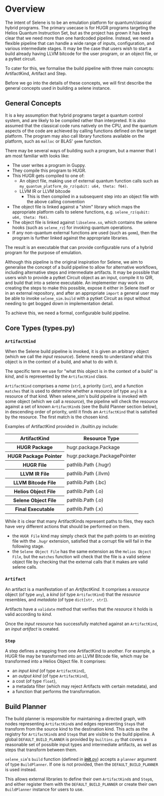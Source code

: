 # Overview

The intent of Selene is to be an emulation platform for quantum/classical hybrid programs.
The primary usecase is for HUGR programs targeting the Helios Quantum Instruction Set, but
as the project has grown it has been clear that we need more than one hardcoded pipeline.
Instead, we need a flexible pipeline that can handle a wide range of inputs, configuration,
and various intermediate stages. It may be the case that users wish to start a build already
having LLVM bitcode for the user program, or an object file, or a pytket circuit.

To cater for this, we formalise the build pipeline with three main concepts: ArtifactKind,
Artifact and Step.

Before we go into the details of these concepts, we will first describe the general
concepts used in building a selene instance.

## General Concepts

It is a key assumption that hybrid programs target a quantum control system, and are likely
to be compiled rather than interpreted. It is also assumed that the classical code runs
natively on the CPU, and the quantum aspects of the code are achieved by calling functions
defined on the target platform. The program may also call library functions available on
the platform, such as `malloc` or BLAS' `gemm` function.

There may be several ways of building such a program, but a manner that I am most familiar
with looks like:
- The user writes a program in Guppy.
- They compile this program to HUGR.
- This HUGR gets compiled to one of:
  - An object file, making use of external quantum function calls such as
    `my_quantum_platform_do_rz(qubit: u64, theta: f64)`.
  - LLVM IR or LLVM bitcode
    - This is then compiled in a subsequent step into an object file with the
      above calling convention
- The object file is linked against a "shim" library which maps the appropriate
  platform calls to selene functions, e.g. `selene_rz(qubit: u64, theta: f64)`.
- The object file is linked against `libselene.so`, which contains the selene hooks
  (such as `selene_rz`) for invoking quantum operations.
- If any non-quantum external functions are used (such as `gemm`), then the program
  is further linked against the appropriate libraries.

The result is an executable that can provide configurable runs of a hybrid program
for the purpose of emulation.

Although this pipeline is the original inspiration for Selene, we aim to generalise
the concept of a build pipeline to allow for alternative workflows, including alternative
steps and intermediate artifacts. It may be possible that users wish to provide a
pytket Circuit object as an input, compile it to QIR, and build that into a selene executable.
An implementer may work on creating the steps to make this possible, expose it either in
Selene itself or in an external repository, and after an appropriate `import` a general user
may be able to invoke `selene_sim.build` with a pytket Circuit as input without needing
to get bogged down in implementation detail.

To achieve this, we need a formal, configurable build pipeline.

## Core Types (types.py)

### `ArtifactKind`

When the Selene build pipeline is invoked, it is given an arbitrary object (which we call the
*input resource*). Selene needs to understand what this object is in the context of a build, and what
to do with it.

The specific term we use for "what this object is in the context of a build" is *kind*, and is
represented by the `ArtifactKind` class.

`ArtifactKind` comprises a *name* (`str`), a priority (`int`), and a function `matches` that is used to
determine whether a resource (of type `any`) is a resource of that kind. When selene_sim's build pipeline
is invoked with some object (which we call a *resource*), the pipeline will check the resource against
a set of known `ArtifactKind`s (see the Build Planner section below), in descending order of priority,
until it finds an `ArtifactKind` that is satisfied by the resource. The first match is the chosen kind.

Examples of ArtifactKind provided in ./builtin.py include:
<table>
<thead>
    <tr><th>ArtifactKind</th><th>Resource Type</th></tr>
</thead>
<tbody>
    <tr><th>HUGR Package</th><td>hugr.package.Package</td></tr>
    <tr><th>HUGR Package Pointer</th><td>hugr.package.PackagePointer</td></tr>
    <tr><th>HUGR File</th><td>pathlib.Path (.hugr)</td></tr>
    <tr><th>LLVM IR File</th><td>pathlib.Path (.llvm)</td></tr>
    <tr><th>LLVM Bitcode File</th><td>pathlib.Path (.bc)</td></tr>
    <tr><th>Helios Object File</th><td>pathlib.Path (.o)</td></tr>
    <tr><th>Selene Object File</th><td>pathlib.Path (.o)</td></tr>
    <tr><th>Final Executable</th><td>pathlib.Path (.x)</td></tr>
</tbody>
</table>

While it is clear that many ArtifactKinds represent paths to files, they each
have very different actions that should be performed on them.

- the `HUGR File` kind may simply check that the path points to an existing file with
  the `.hugr` extension, satisfied that a corrupt file will fail in the following
  stage.
- the `Selene Object File` has the same extension as the `Helios Object File`, but
  the `matches` function will check that the file is a valid selene object file by
  checking that the external calls that it makes are valid selene calls.

### `Artifact`

An artifact is a manifestation of an *ArtifactKind*. It comprises a *resource* object (of
type `any`), a *kind* (of type `ArtifactKind`) that the *resource* resembles, and *metadata*
(of type `dict[str, str]`).

Artifacts have a `validate` method that verifies that the *resource* it holds is valid according
to *kind*.

Once the *input resource* has successfully matched against an `ArtifactKind`, an *input artifact*
is created.

### `Step`

A step defines a mapping from one ArtifactKind to another. For example, a HUGR file may be transformed
into an LLVM Bitcode file, which may be transformed into a Helios Object file. It comprises:
- an *input kind* (of type `ArtifactKind`),
- an *output kind* (of type `ArtifactKind`),
- a cost (of type `float`),
- a metadata filter (which may reject Artifacts with certain metadata), and
- a function that performs the transformation.

## Build Planner

The build planner is responsible for maintaining a directed graph, with nodes representing
`ArtifactKind`s and edges representing `Step`s that transform from the source kind to the
destination kind. This acts as the registry for `ArtifactKind`s and `Step`s that are visible
to the build pipeline. A global `DEFAULT_BUILD_PLANNER` is provided by `builtins.py` that
covers a reasonable set of possible input types and intermediate artifacts, as well as steps
that transform between them.

`selene_sim`'s `build` function (defined in [__init__.py](__init__.py)) accepts a `planner`
argument of type `BuildPlanner`. If one is not provided, then the `DEFAULT_BUILD_PLANNER` is used
instead.

This allows external libraries to define their own `ArtifactKind`s and `Step`s, and either
register them with the `DEFAULT_BUILD_PLANNER` or create their own `BuildPlanner` instance
for users to use.
